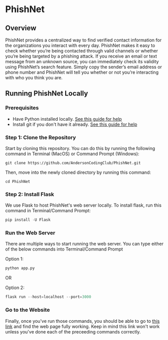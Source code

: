 # PhishNet
## Overview
PhishNet provides a centralized way to find verified contact information for the organizations you interact with every day. PhishNet makes it easy to check whether you’re being contacted through valid channels or whether you’re being targeted by a phishing attack. If you receive an email or text message from an unknown source, you can immediately check its validity using PhishNet’s search feature. Simply copy the sender’s email address or phone number and PhishNet will tell you whether or not you’re interacting with who you think you are.


## Running PhishNet Locally
### Prerequisites
* Have Python installed locally. [See this guide for help](https://realpython.com/installing-python/)
* Install git if you don't have it already. [See this guide for help](https://git-scm.com/book/en/v2/Getting-Started-Installing-Git)

### Step 1: Clone the Repository
Start by cloning this repository. You can do this by running the following command in Terminal (MacOS) or Command Prompt (Windows):

```shell
git clone https://github.com/AndersonCodingClub/PhishNet.git
```

Then, move into the newly cloned directory by running this command:

```shell
cd PhishNet
```

### Step 2: Install Flask
We use Flask to host PhishNet's web server locally. To install flask, run this command in Terminal/Command Prompt:

```python
pip install -U Flask
```

### Run the Web Server
There are multiple ways to start running the web server. You can type either of the below commands into Terminal/Command Prompt

Option 1:
```python
python app.py
```

OR

Option 2:
```python
flask run --host=localhost --port=3000
```

### Go to the Website
Finally, once you've run those commands, you should be able to go to [this link](http://localhost:3000/) and find the web page fully working.
Keep in mind this link won't work unless you've done each of the preceeding commands correctly.
